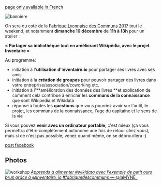 <!-- LANG:EN, title="Fabrique Lyonnaise des Communs 2017"-->
[page only available in French](https://wiki.inventaire.io/pages/Fabrique-Lyonnaise-des-Communs-2017)

<!-- LANG:FR, title="Fabrique Lyonnaise des Communs 2017"-->

![bannière](http://lyonencommuns.org/wp-content/uploads/2017/11/cropped-BANDEAU-WEB.jpg)
 
 On sera du coté de la [Fabrique Lyonnaise des Communs 2017](http://lyonencommuns.org/2017/09/28/fabrique-tes-communs-la-fabrique-lyonnaise-des-communs-2017/) tout le weekend, et notamment **dimanche 10 décembre** de **11h à 13h** pour un atelier :

**« Partager sa bibliothèque tout en améliorant Wikipédia, avec le projet Inventaire »**

Au programme:
- initiation à l'**utilisation d'inventaire.io** pour partager ses livres avec ses amis
- initiation à la **création de groupes** pour pouvoir partager des livres dans votre entreprise/association/coworking etc.
- initiation à l'**amélioration des données des livres **et explication de comment cela contribue à enrichir les **communs de la connaissance** que sont Wikipedia et Wikidata
- réponse à toutes les **questions** que vous pourriez avoir sur l'outil, le projet, les communs de la connaissance, l'age du capitaine et le sens de la vie

Si vous pouvez **venir avec un ordinateur portable**, c'est mieux (ça vous permettra d'être complètement autonome une fois de retour chez vous), mais si ce n'est pas possible, venez quand même, on se débrouillera  :)

[post facebook](https://www.facebook.com/inventaire.io/posts/1901103113489055)

## Photos
![workshop](https://pbs.twimg.com/media/DQrr_j5X0AAnuSe.jpg:small)
[*Apprends à alimenter #wikidata avec l'exemple de petit ours brun grâce à @inventaire_io #fabriquedescommuns* — @laMYNE_](https://twitter.com/laMYNE_/status/939822961120481280)